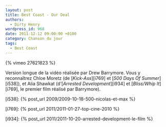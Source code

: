 ```yaml
---
layout: post
title: Best Coast - Our Deal
authors:
  - Dirty Henry
wordpress_id: 968
date: 2011-12-12 09:00:00 +0100
category: Chanson du jour
tags:
  - Best Coast
---
```


{% vimeo 27621823 %}

Version longue de la vidéo réalisée par Drew Barrymore. Vous y reconnaîtrez
Chloe Moretz (de [_Kick-Ass_][i769] et [_500 Days Of Summer_][i538]), et Alia
Shawkat (d’[_Arrested Development_][i934] et [_Bliss/Whip It_][i769], le premier
film réalisé par Barrymore).

[i538]: {% post_url 2009/2009-10-18-500-nicolas-et-max %}

[i769]: {% post_url 2011/2011-01-27-top-cine-2010 %}

[i934]: {% post_url 2011/2011-10-20-arrested-development-le-film %}
